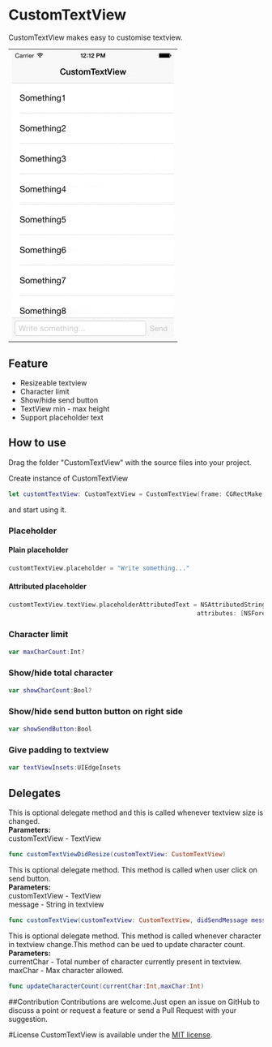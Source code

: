 # CustomTextView

CustomTextView makes easy to customise textview.

<table>
  <tr>
    <td><img src="https://raw.githubusercontent.com/sunilsharma08/CustomTextView/master/CustomTextViewDemo.gif" alt="CustomTextView" width="320" height="568"/></td>
  </tr>
</table>

## Feature
* Resizeable textview
* Character limit
* Show/hide send button
* TextView min - max height
* Support placeholder text

## How to use
Drag the folder "CustomTextView" with the source files into your project.

Create instance of CustomTextView
```swift
let customtTextView: CustomTextView = CustomTextView(frame: CGRectMake(0,80,320,40))
```
and start using it.
### Placeholder
#### Plain placeholder
```swift
customtTextView.placeholder = "Write something..."
```
#### Attributed placeholder
```swift
customtTextView.textView.placeholderAttributedText = NSAttributedString(string: "Write something...", 
                                                    attributes: [NSForegroundColorAttributeName: UIColor(white: 0.8, alpha: 1)])
```
### Character limit
```swift
var maxCharCount:Int?
```
### Show/hide total character
```swift
var showCharCount:Bool?
```
### Show/hide send button button on right side
```swift
var showSendButton:Bool
```
### Give padding to textview
```swift
var textViewInsets:UIEdgeInsets
```

## Delegates
This is optional delegate method and this is called whenever textview size is changed.<br>
**Parameters:**<br>
customTextView - TextView
```swift
func customTextViewDidResize(customTextView: CustomTextView)
```
This is optional delegate method. This method is called when user click on send button.<br>
**Parameters:**<br>
customTextView - TextView<br>
message - String in textview
```swift
func customTextView(customTextView: CustomTextView, didSendMessage message: String)
```
This is optional delegate method. This method is called whenever character in textview change.This method can be ued to update character count.<br>
**Parameters:**<br>
currentChar - Total number of character currently present in textview.<br>
maxChar - Max character allowed.
```swift
func updateCharacterCount(currentChar:Int,maxChar:Int)
```

##Contribution
Contributions are welcome.Just open an issue on GitHub to discuss a point or request a feature or send a Pull Request with your suggestion.

#License
CustomTextView is available under the [MIT license](https://github.com/sunilsharma08/CustomTextView/blob/master/LICENSE.md).
